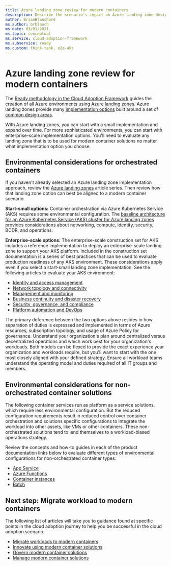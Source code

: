 ```yaml
---
title: Azure landing zone review for modern containers
description: Describe the scenario's impact on Azure landing zone design
author: BrianBlanchard
ms.author: brblanch
ms.date: 03/01/2021
ms.topic: conceptual
ms.service: cloud-adoption-framework
ms.subservice: ready
ms.custom: think-tank, e2e-aks
---
```


# Azure landing zone review for modern containers

The [Ready methodology in the Cloud Adoption Framework](../../ready/index.md) guides the creation of all Azure environments using [Azure landing zones](../../ready/landing-zone/index.md). Azure landing zones provide many [implementation options](../../ready/landing-zone/implementation-options.md) built around a set of [common design areas](../../ready/landing-zone/design-areas.md).

With Azure landing zones, you can start with a small implementation and expand over time. For more sophisticated environments, you can start with enterprise-scale implementation options. You'll need to evaluate any landing zone that is to be used for modern container solutions no matter what implementation option you choose.

## Environmental considerations for orchestrated containers

If you haven't already selected an Azure landing zone implementation approach, review the [Azure landing zones](../../ready/landing-zone/index.md) article series. Then review how that landing zone option can best be aligned to a modern container scenario.

**Start-small options:** Container orchestration via Azure Kubernetes Service (AKS) requires some environmental configuration. The [baseline architecture for an Azure Kubernetes Service (AKS) cluster for Azure landing zones](/azure/architecture/reference-architectures/containers/aks/secure-baseline-aks?toc=/azure/cloud-adoption-framework/toc.json&bc=/azure/cloud-adoption-framework/_bread/toc.json) provides considerations about networking, compute, identity, security, BCDR, and operations.

**Enterprise-scale options:** The enterprise-scale construction set for AKS includes a reference implementation to deploy an enterprise-scale landing zone to support your AKS platform. Included in the construction set documentation is a series of best practices that can be used to evaluate production readiness of any AKS environment. These considerations apply even if you select a start-small landing zone implementation. See the following articles to evaluate your AKS environment:

- [Identity and access management](eslz-identity-and-access-management.md)
- [Network topology and connectivity](eslz-network-topology-and-connectivity.md)
- [Management and monitoring](eslz-management-and-monitoring.md)
- [Business continuity and disaster recovery](eslz-business-continuity-and-disaster-recovery.md)
- [Security, governance, and compliance](eslz-security-governance-and-compliance.md)
- [Platform automation and DevOps](eslz-platform-automation-and-devops.md)

The primary deference between the two options above resides in how separation of duties is expressed and implemented in terms of Azure resources, subscription topology, and usage of Azure Policy for governance. Understand your organization's plan around centralized versus decentralized operations and which work best for your organization's workloads. Both models can be flexed to provide the exact experience your organization and workloads require, but you'll want to start with the one most closely aligned with your defined strategy. Ensure all workload teams understand the operating model and duties required of all IT groups and members.

## Environmental considerations for non-orchestrated container solutions

The following container services run as platform as a service solutions, which require less environmental configuration. But the reduced configuration requirements result in reduced control over container orchestration and solutions specific configurations to integrate the workload into other assets, like VMs or other containers. These non-orchestrated solutions tend to lend themselves to a workload-biased operations strategy.

Review the concepts and how-to guides in each of the product documentation links below to evaluate different types of environmental configurations for non-orchestrated container types:

- [App Service](/azure/app-service/)
- [Azure Functions](/azure/azure-functions/functions-overview)
- [Container instances](/azure/container-instances/container-instances-overview)
- [Batch](/azure/batch/batch-technical-overview)

## Next step: Migrate workload to modern containers

The following list of articles will take you to guidance found at specific points in the cloud adoption journey to help you be successful in the cloud adoption scenario.

- [Migrate workloads to modern containers](./migrate.md)
- [Innovate using modern container solutions](/azure/architecture/reference-architectures/containers/aks-start-here?toc=/azure/cloud-adoption-framework/toc.json&bc=/azure/cloud-adoption-framework/_bread/toc.json)
- [Govern modern container solutions](./govern.md)
- [Manage modern container solutions](./manage.md)
